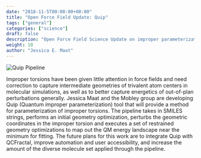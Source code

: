 ```yaml
---
date: "2018-11-5T00:00:00+00:00"
title: "Open Force Field Update: Quip"
tags: ["general"]
categories: ["science"]
draft: false
description: "Open Force Field Science Update on improper parameterization pipeline, Quip."
weight: 10
author: "Jessica E. Maat"
---
```


![Quip Pipeline](quip.png "Quip Pipeline")

Improper torsions have been given little attention in force fields and need correction to capture intermediate geometries of trivalent atom centers in molecular simulations, as well as to better capture energetics of out-of-plan perturbations generally. Jessica Maat and the Mobley group are developing Quip (Quantum improper parameterization) tool that will provide a method for parameterization of improper torsions. The pipeline takes in SMILES strings, performs an initial geometry optimization, perturbs the geometric coordinates in the improper torsion and executes a set of restrained geometry optimizations to map out the QM energy landscape near the minimum for fitting. The future plans for this work are to integrate Quip with QCFractal, improve automation and user accessibility, and increase the amount of the diverse molecule set applied through the pipeline.

